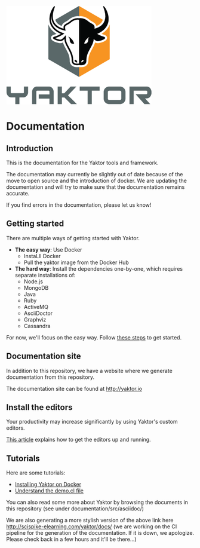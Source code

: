![Yaktor Logo](logo-with-text.png)

# Documentation

## Introduction

This is the documentation for the Yaktor tools and framework.

The documentation may currently be slightly out of date because of the move to open source and the introduction of docker.
We are updating the documentation and will try to make sure that the documentation remains accurate.

If you find errors in the documentation, please let us know!

## Getting started

There are multiple ways of getting started with Yaktor.

- **The easy way**: Use Docker
  - InstaLll Docker
  - Pull the yaktor image from the Docker Hub
- **The hard way**: Install the dependencies one-by-one, which requires separate installations of:
  - Node.js
  - MongoDB
  - Java
  - Ruby
  - ActiveMQ
  - AsciiDoctor
  - Graphviz
  - Cassandra

For now, we'll focus on the easy way. Follow [these steps](DockerInstall.md) to get started.

## Documentation site

In addition to this repository, we have a website where we generate documentation from this repository.

The documentation site can be found at http://yaktor.io

## Install the editors

Your productivity may increase significantly by using Yaktor's custom editors.

[This article](eclipse/ConfigureEclipse.md) explains how to get the editors up and running.

## Tutorials

Here are some tutorials:

- [Installing Yaktor on Docker](DockerInstall.md)
- [Understand the demo.cl file](YaktorInitialTemplate.md)

You can also read some more about Yaktor by browsing the documents in this repository (see under documentation/src/asciidoc/)
 
 We are also generating a more stylish version of the above link here http://scispike-elearning.com/yaktor/docs/ (we are working on the CI pipeline for the generation of the documentation. If it is down, we apologize. Please check back in a few hours and it'll be there...)
